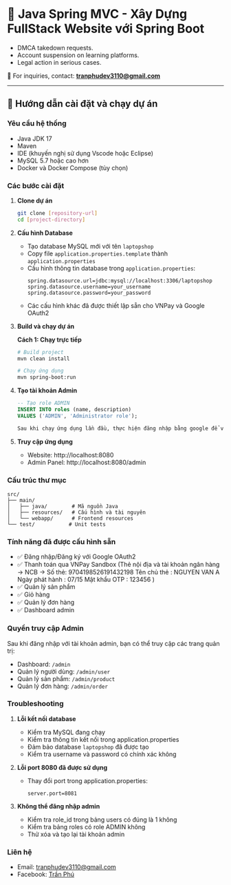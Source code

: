 # 🚀 Java Spring MVC - Xây Dựng FullStack Website với Spring Boot

- DMCA takedown requests.
- Account suspension on learning platforms.
- Legal action in serious cases.

📩 For inquiries, contact: **tranphudev3110@gmail.com**

---

## 📖 Hướng dẫn cài đặt và chạy dự án

### Yêu cầu hệ thống

- Java JDK 17
- Maven
- IDE (khuyến nghị sử dụng Vscode hoặc Eclipse)
- MySQL 5.7 hoặc cao hơn
- Docker và Docker Compose (tùy chọn)

### Các bước cài đặt

1. **Clone dự án**

   ```bash
   git clone [repository-url]
   cd [project-directory]
   ```

2. **Cấu hình Database**

   - Tạo database MySQL mới với tên `laptopshop`
   - Copy file `application.properties.template` thành `application.properties`
   - Cấu hình thông tin database trong `application.properties`:
     ```properties
     spring.datasource.url=jdbc:mysql://localhost:3306/laptopshop
     spring.datasource.username=your_username
     spring.datasource.password=your_password
     ```
   - Các cấu hình khác đã được thiết lập sẵn cho VNPay và Google OAuth2

3. **Build và chạy dự án**

   **Cách 1: Chạy trực tiếp**

   ```bash
   # Build project
   mvn clean install

   # Chạy ứng dụng
   mvn spring-boot:run
   ```

4. **Tạo tài khoản Admin**

   ```sql
   -- Tạo role ADMIN
   INSERT INTO roles (name, description)
   VALUES ('ADMIN', 'Administrator role');

   Sau khi chạy ứng dụng lần đầu, thực hiện đăng nhập bằng google để vào admin:

   ```

5. **Truy cập ứng dụng**
   - Website: http://localhost:8080
   - Admin Panel: http://localhost:8080/admin

### Cấu trúc thư mục

```
src/
├── main/
│   ├── java/        # Mã nguồn Java
│   ├── resources/   # Cấu hình và tài nguyên
│   └── webapp/      # Frontend resources
└── test/           # Unit tests
```

### Tính năng đã được cấu hình sẵn

- ✅ Đăng nhập/Đăng ký với Google OAuth2
- ✅ Thanh toán qua VNPay Sandbox (Thẻ nội địa và tài khoản ngân hàng -> NCB ->
  Số thẻ: 9704198526191432198
  Tên chủ thẻ : NGUYEN VAN A
  Ngày phát hành : 07/15
  Mật khẩu OTP : 123456
  )
- ✅ Quản lý sản phẩm
- ✅ Giỏ hàng
- ✅ Quản lý đơn hàng
- ✅ Dashboard admin

### Quyền truy cập Admin

Sau khi đăng nhập với tài khoản admin, bạn có thể truy cập các trang quản trị:

- Dashboard: `/admin`
- Quản lý người dùng: `/admin/user`
- Quản lý sản phẩm: `/admin/product`
- Quản lý đơn hàng: `/admin/order`

### Troubleshooting

1. **Lỗi kết nối database**

   - Kiểm tra MySQL đang chạy
   - Kiểm tra thông tin kết nối trong application.properties
   - Đảm bảo database `laptopshop` đã được tạo
   - Kiểm tra username và password có chính xác không

2. **Lỗi port 8080 đã được sử dụng**

   - Thay đổi port trong application.properties:
     ```properties
     server.port=8081
     ```

3. **Không thể đăng nhập admin**
   - Kiểm tra role_id trong bảng users có đúng là 1 không
   - Kiểm tra bảng roles có role ADMIN không
   - Thử xóa và tạo lại tài khoản admin

### Liên hệ

- Email: tranphudev3110@gmail.com
- Facebook: [Trần Phú](https://www.facebook.com/phu.tran.244255)

